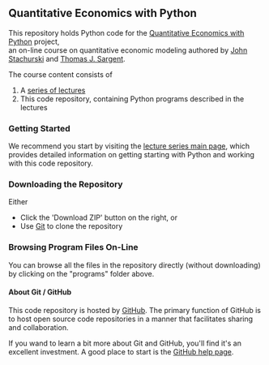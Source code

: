 
## Quantitative Economics with Python

This repository holds Python code for the [Quantitative Economics with Python](http://quant-econ.net) project,  
an on-line course on quantitative
economic modeling authored by [John Stachurski](http://johnstachurski.net)
and [Thomas J. Sargent](https://files.nyu.edu/ts43/public/).

The course content consists of

1. A [series of lectures](http://quant-econ.net)
1. This code repository, containing Python programs described in the lectures

### Getting Started

We recommend you start by visiting the [lecture series main page](http://quant-econ.net), which provides detailed information on getting
starting with Python and working with this code repository.


### Downloading the Repository

Either

* Click the 'Download ZIP' button on the right, or
* Use [Git](https://help.github.com) to clone the repository

### Browsing Program Files On-Line

You can browse all the files in the repository directly (without downloading)
by clicking on the "programs" folder above.


#### About Git / GitHub

This code repository is hosted by [GitHub](http://github.com). 
The primary function of GitHub is to host open
source code repositories in a manner that facilitates sharing and
collaboration.  

If you wand to learn a bit more about Git and GitHub, you'll find it's an excellent investment. A good place to start is the [GitHub help page](https://help.github.com/).

